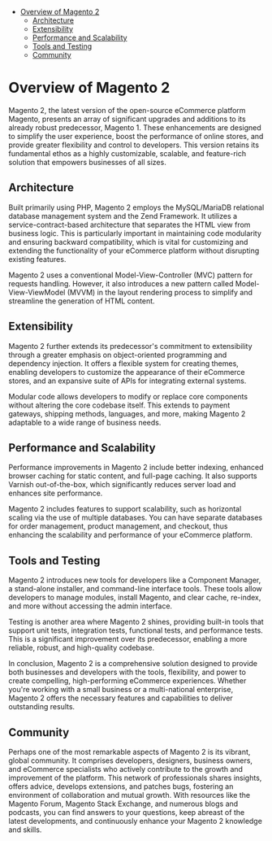 - [Overview of Magento 2](#overview-of-magento-2)
    * [Architecture](#architecture)
    * [Extensibility](#extensibility)
    * [Performance and Scalability](#performance-and-scalability)
    * [Tools and Testing](#tools-and-testing)
    * [Community](#community)

# Overview of Magento 2

Magento 2, the latest version of the open-source eCommerce platform Magento, presents an array of significant upgrades
and additions to its already robust predecessor, Magento 1. These enhancements are designed to simplify the user
experience, boost the performance of online stores, and provide greater flexibility and control to developers. This
version retains its fundamental ethos as a highly customizable, scalable, and feature-rich solution that empowers
businesses of all sizes.

## Architecture
Built primarily using PHP, Magento 2 employs the MySQL/MariaDB relational database management system and the Zend
Framework. It utilizes a service-contract-based architecture that separates the HTML view from business logic. This is
particularly important in maintaining code modularity and ensuring backward compatibility, which is vital for
customizing and extending the functionality of your eCommerce platform without disrupting existing features.

Magento 2 uses a conventional Model-View-Controller (MVC) pattern for requests handling. However, it also introduces a
new pattern called Model-View-ViewModel (MVVM) in the layout rendering process to simplify and streamline the generation
of HTML content.

## Extensibility
Magento 2 further extends its predecessor's commitment to extensibility through a greater emphasis on object-oriented
programming and dependency injection. It offers a flexible system for creating themes, enabling developers to customize
the appearance of their eCommerce stores, and an expansive suite of APIs for integrating external systems.

Modular code allows developers to modify or replace core components without altering the core codebase itself. This
extends to payment gateways, shipping methods, languages, and more, making Magento 2 adaptable to a wide range of
business needs.

## Performance and Scalability
Performance improvements in Magento 2 include better indexing, enhanced browser caching for static content, and
full-page caching. It also supports Varnish out-of-the-box, which significantly reduces server load and enhances site
performance.

Magento 2 includes features to support scalability, such as horizontal scaling via the use of multiple databases. You
can have separate databases for order management, product management, and checkout, thus enhancing the scalability and
performance of your eCommerce platform.

## Tools and Testing
Magento 2 introduces new tools for developers like a Component Manager, a stand-alone installer, and command-line
interface tools. These tools allow developers to manage modules, install Magento, and clear cache, re-index, and more
without accessing the admin interface.

Testing is another area where Magento 2 shines, providing built-in tools that support unit tests, integration tests,
functional tests, and performance tests. This is a significant improvement over its predecessor, enabling a more
reliable, robust, and high-quality codebase.

In conclusion, Magento 2 is a comprehensive solution designed to provide both businesses and developers with the tools,
flexibility, and power to create compelling, high-performing eCommerce experiences. Whether you're working with a small
business or a multi-national enterprise, Magento 2 offers the necessary features and capabilities to deliver outstanding
results.

## Community
Perhaps one of the most remarkable aspects of Magento 2 is its vibrant, global community. It comprises developers,
designers, business owners, and eCommerce specialists who actively contribute to the growth and improvement of the
platform. This network of professionals shares insights, offers advice, develops extensions, and patches bugs, fostering
an environment of collaboration and mutual growth. With resources like the Magento Forum, Magento Stack Exchange, and
numerous blogs and podcasts, you can find answers to your questions, keep abreast of the latest developments, and
continuously enhance your Magento 2 knowledge and skills.

